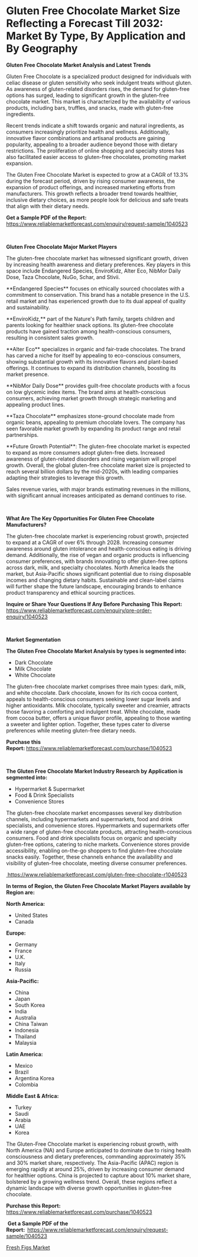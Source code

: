 <p><h1>Gluten Free Chocolate Market Size Reflecting a Forecast Till 2032: Market By Type, By Application and By Geography</h1></p><p><strong>Gluten Free Chocolate Market Analysis and Latest Trends</strong></p>
<p><p>Gluten Free Chocolate is a specialized product designed for individuals with celiac disease or gluten sensitivity who seek indulgent treats without gluten. As awareness of gluten-related disorders rises, the demand for gluten-free options has surged, leading to significant growth in the gluten-free chocolate market. This market is characterized by the availability of various products, including bars, truffles, and snacks, made with gluten-free ingredients.</p><p>Recent trends indicate a shift towards organic and natural ingredients, as consumers increasingly prioritize health and wellness. Additionally, innovative flavor combinations and artisanal products are gaining popularity, appealing to a broader audience beyond those with dietary restrictions. The proliferation of online shopping and specialty stores has also facilitated easier access to gluten-free chocolates, promoting market expansion.</p><p>The Gluten Free Chocolate Market is expected to grow at a CAGR of 13.3% during the forecast period, driven by rising consumer awareness, the expansion of product offerings, and increased marketing efforts from manufacturers. This growth reflects a broader trend towards healthier, inclusive dietary choices, as more people look for delicious and safe treats that align with their dietary needs.</p></p>
<p><strong>Get a Sample PDF of the Report:&nbsp;</strong> <a href="https://www.reliablemarketforecast.com/enquiry/request-sample/1040523?utm_campaign=2467&utm_medium=2&utm_source=Github&utm_content=ia&utm_term=14022025&utm_id=gluten-free-chocolate">https://www.reliablemarketforecast.com/enquiry/request-sample/1040523</a></p>
<p>&nbsp;</p>
<p><strong>Gluten Free Chocolate Major Market Players</strong></p>
<p><p>The gluten-free chocolate market has witnessed significant growth, driven by increasing health awareness and dietary preferences. Key players in this space include Endangered Species, EnviroKidz, Alter Eco, NibMor Daily Dose, Taza Chocolate, NuGo, Schar, and Stivii.</p><p>**Endangered Species** focuses on ethically sourced chocolates with a commitment to conservation. This brand has a notable presence in the U.S. retail market and has experienced growth due to its dual appeal of quality and sustainability.</p><p>**EnviroKidz,** part of the Nature's Path family, targets children and parents looking for healthier snack options. Its gluten-free chocolate products have gained traction among health-conscious consumers, resulting in consistent sales growth.</p><p>**Alter Eco** specializes in organic and fair-trade chocolates. The brand has carved a niche for itself by appealing to eco-conscious consumers, showing substantial growth with its innovative flavors and plant-based offerings. It continues to expand its distribution channels, boosting its market presence.</p><p>**NibMor Daily Dose** provides guilt-free chocolate products with a focus on low glycemic index items. The brand aims at health-conscious consumers, achieving market growth through strategic marketing and appealing product lines.</p><p>**Taza Chocolate** emphasizes stone-ground chocolate made from organic beans, appealing to premium chocolate lovers. The company has seen favorable market growth by expanding its product range and retail partnerships.</p><p>**Future Growth Potential**: The gluten-free chocolate market is expected to expand as more consumers adopt gluten-free diets. Increased awareness of gluten-related disorders and rising veganism will propel growth. Overall, the global gluten-free chocolate market size is projected to reach several billion dollars by the mid-2020s, with leading companies adapting their strategies to leverage this growth.</p><p>Sales revenue varies, with major brands estimating revenues in the millions, with significant annual increases anticipated as demand continues to rise.</p></p>
<p>&nbsp;</p>
<p><strong>What Are The Key Opportunities For Gluten Free Chocolate Manufacturers?</strong></p>
<p><p>The gluten-free chocolate market is experiencing robust growth, projected to expand at a CAGR of over 6% through 2028. Increasing consumer awareness around gluten intolerance and health-conscious eating is driving demand. Additionally, the rise of vegan and organic products is influencing consumer preferences, with brands innovating to offer gluten-free options across dark, milk, and specialty chocolates. North America leads the market, but Asia-Pacific shows significant potential due to rising disposable incomes and changing dietary habits. Sustainable and clean-label claims will further shape the future landscape, encouraging brands to enhance product transparency and ethical sourcing practices.</p></p>
<p><strong>Inquire or Share Your Questions If Any Before Purchasing This Report:</strong> <a href="https://www.reliablemarketforecast.com/enquiry/pre-order-enquiry/1040523?utm_campaign=2467&utm_medium=2&utm_source=Github&utm_content=ia&utm_term=14022025&utm_id=gluten-free-chocolate">https://www.reliablemarketforecast.com/enquiry/pre-order-enquiry/1040523</a></p>
<p>&nbsp;</p>
<p><strong>Market Segmentation</strong></p>
<p><strong>The Gluten Free Chocolate Market Analysis by types is segmented into:</strong></p>
<p><ul><li>Dark Chocolate</li><li>Milk Chocolate</li><li>White Chocolate</li></ul></p>
<p><p>The gluten-free chocolate market comprises three main types: dark, milk, and white chocolate. Dark chocolate, known for its rich cocoa content, appeals to health-conscious consumers seeking lower sugar levels and higher antioxidants. Milk chocolate, typically sweeter and creamier, attracts those favoring a comforting and indulgent treat. White chocolate, made from cocoa butter, offers a unique flavor profile, appealing to those wanting a sweeter and lighter option. Together, these types cater to diverse preferences while meeting gluten-free dietary needs.</p></p>
<p><strong>Purchase this Report:&nbsp;</strong><a href="https://www.reliablemarketforecast.com/purchase/1040523?utm_campaign=2467&utm_medium=2&utm_source=Github&utm_content=ia&utm_term=14022025&utm_id=gluten-free-chocolate">https://www.reliablemarketforecast.com/purchase/1040523</a></p>
<p>&nbsp;</p>
<p><strong>The Gluten Free Chocolate Market Industry Research by Application is segmented into:</strong></p>
<p><ul><li>Hypermarket & Supermarket</li><li>Food & Drink Specialists</li><li>Convenience Stores</li></ul></p>
<p><p>The gluten-free chocolate market encompasses several key distribution channels, including hypermarkets and supermarkets, food and drink specialists, and convenience stores. Hypermarkets and supermarkets offer a wide range of gluten-free chocolate products, attracting health-conscious consumers. Food and drink specialists focus on organic and specialty gluten-free options, catering to niche markets. Convenience stores provide accessibility, enabling on-the-go shoppers to find gluten-free chocolate snacks easily. Together, these channels enhance the availability and visibility of gluten-free chocolate, meeting diverse consumer preferences.</p></p>
<p><a href="https://www.reliablemarketforecast.com/gluten-free-chocolate-r1040523?utm_campaign=2467&utm_medium=2&utm_source=Github&utm_content=ia&utm_term=14022025&utm_id=gluten-free-chocolate">&nbsp;https://www.reliablemarketforecast.com/gluten-free-chocolate-r1040523</a></p>
<p><strong>In terms of Region, the Gluten Free Chocolate Market Players available by Region are:</strong></p>
<p>
    <p> <strong> North America: </strong>
        <ul>
            <li>United States</li>
            <li>Canada</li>
        </ul>
        </p> 
    <p> <strong> Europe: </strong>
        <ul>
            <li>Germany</li>
            <li>France</li>
            <li>U.K.</li>
            <li>Italy</li>
            <li>Russia</li>
        </ul>
        </p> 
    <p> <strong> Asia-Pacific: </strong>
        <ul>
            <li>China</li>
            <li>Japan</li>
            <li>South Korea</li>
            <li>India</li>
            <li>Australia</li>
            <li>China Taiwan</li>
            <li>Indonesia</li>
            <li>Thailand</li>
            <li>Malaysia</li>
        </ul>
        </p> 
    <p> <strong> Latin America: </strong>
        <ul>
            <li>Mexico</li>
            <li>Brazil</li>
            <li>Argentina Korea</li>
            <li>Colombia</li>
        </ul>
        </p> 
    <p> <strong> Middle East & Africa: </strong>
        <ul>
            <li>Turkey</li>
            <li>Saudi</li>
            <li>Arabia</li>
            <li>UAE</li>
            <li>Korea</li>
        </ul>
    </p>
    </p>
<p><p>The Gluten-Free Chocolate market is experiencing robust growth, with North America (NA) and Europe anticipated to dominate due to rising health consciousness and dietary preferences, commanding approximately 35% and 30% market share, respectively. The Asia-Pacific (APAC) region is emerging rapidly at around 25%, driven by increasing consumer demand for healthier options. China is projected to capture about 10% market share, bolstered by a growing wellness trend. Overall, these regions reflect a dynamic landscape with diverse growth opportunities in gluten-free chocolate.</p></p>
<p><strong>Purchase this Report: </strong><a href="https://www.reliablemarketforecast.com/purchase/1040523?utm_campaign=2467&utm_medium=2&utm_source=Github&utm_content=ia&utm_term=14022025&utm_id=gluten-free-chocolate">https://www.reliablemarketforecast.com/purchase/1040523</a></p>
<p>&nbsp;<strong>Get a Sample PDF of the Report:&nbsp;&nbsp;</strong><a href="https://www.reliablemarketforecast.com/enquiry/request-sample/1040523?utm_campaign=2467&utm_medium=2&utm_source=Github&utm_content=ia&utm_term=14022025&utm_id=gluten-free-chocolate">https://www.reliablemarketforecast.com/enquiry/request-sample/1040523</a></p>
<p><strong></strong></p>
<p><p><a href="https://github.com/danikabiele541/Market-Research-Report-List-1/blob/main/fresh-figs-market.md?utm_campaign=2467&utm_medium=2&utm_source=Github&utm_content=ia&utm_term=14022025&utm_id=gluten-free-chocolate">Fresh Figs Market</a></p></p>
